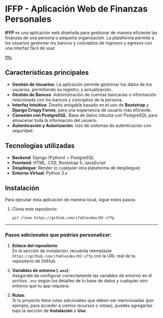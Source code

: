 # IFFP - Aplicación Web de Finanzas Personales

**IFFP** es una aplicación web diseñada para gestionar de manera eficiente las finanzas de una persona o pequeña organización. La plataforma permite a los usuarios gestionar los bancos y conceptos de ingresos y egresos con una interfaz fácil de usar.

[Iffp](https://iffp.onrender.com/ "Visita IF Finanzas Personales")


## Características principales

- **Gestión de Usuarios**: La aplicación permite gestionar los datos de los usuarios, permitiendo su registro, y actualización..
- **Gestión de Bancos**: Administración de cuentas bancarias o información relacionada con los bancos y conceptos de la persona.
- **Interfaz Intuitiva**: Diseño amigable basado en el uso de **Bootstrap** y **Django Crispy Forms**, para una experiencia de usuario más eficiente.
- **Conexión con PostgreSQL**: Base de datos robusta con PostgreSQL para almacenar toda la información del usuario.
- **Autenticación y Autorización**: Uso de sistemas de autenticación con seguridad.

## Tecnologías utilizadas

- **Backend**: Django (Python) + PostgreSQL
- **Frontend**: HTML, CSS, Bootstrap 5, JavaScript
- **Despliegue**: Render (o cualquier otra plataforma de despliegue)
- **Entorno Virtual**: Python 3.x

## Instalación

Para ejecutar esta aplicación de manera local, sigue estos pasos:

1. Clona este repositorio:
   ```bash
   git clone https://github.com/ifeblesdev/02-iffp


---

### Pasos adicionales que podrías personalizar:

1. **Enlace del repositorio**:  
   En la sección de instalación, recuerda reemplazar `https://github.com/ifeblesdev/02-iffp` con la URL real de tu repositorio de GitHub.

2. **Variables de entorno (`.env`)**:  
   Asegúrate de configurar correctamente las variables de entorno en el archivo `.env` según los detalles de tu base de datos y cualquier otro entorno que tu app requiera.

3. **Rutas**:  
   Si tu proyecto tiene rutas adicionales que deben ser mencionadas (por ejemplo, para acceder a ciertos recursos o vistas), puedes agregarlas bajo la sección de **Instalación** o **Uso**.


